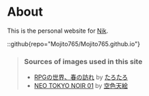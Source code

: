 # About
This is the personal website for [Nik](https://github.com/Mojito765).

::github{repo="Mojito765/Mojito765.github.io"}

> ### Sources of images used in this site
> - [RPGの世界、春の訪れ](https://www.pixiv.net/artworks/116271658) by [たろたろ](https://www.pixiv.net/users/3524455)
> - [NEO TOKYO NOIR 01](https://www.pixiv.net/artworks/111024784) by [空色天絵](https://www.pixiv.net/users/94714949)